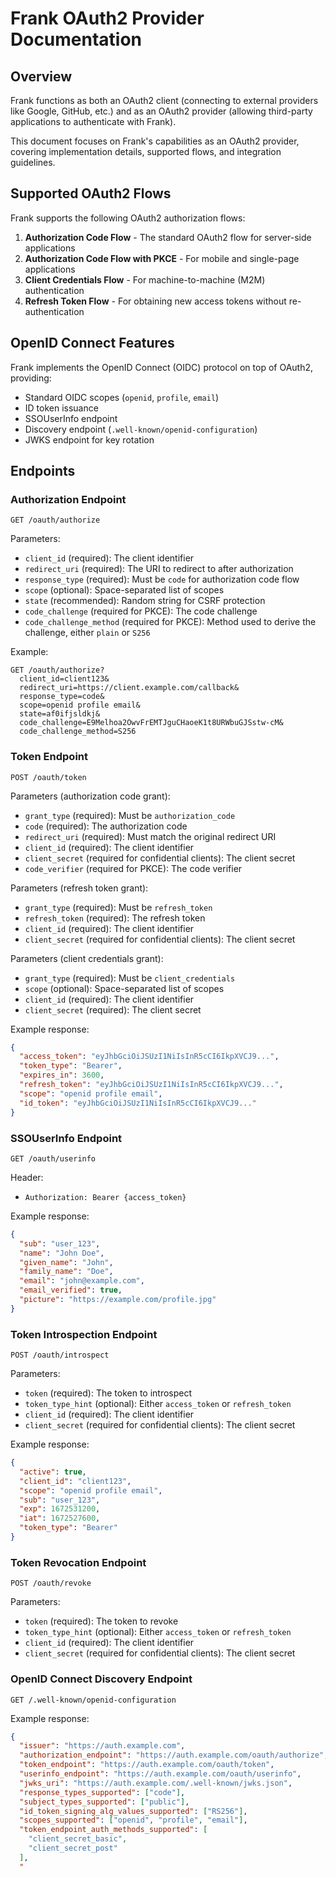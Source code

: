 # Frank OAuth2 Provider Documentation

## Overview

Frank functions as both an OAuth2 client (connecting to external providers like Google, GitHub, etc.) and as an OAuth2 provider (allowing third-party applications to authenticate with Frank).

This document focuses on Frank's capabilities as an OAuth2 provider, covering implementation details, supported flows, and integration guidelines.

## Supported OAuth2 Flows

Frank supports the following OAuth2 authorization flows:

1. **Authorization Code Flow** - The standard OAuth2 flow for server-side applications
2. **Authorization Code Flow with PKCE** - For mobile and single-page applications
3. **Client Credentials Flow** - For machine-to-machine (M2M) authentication
4. **Refresh Token Flow** - For obtaining new access tokens without re-authentication

## OpenID Connect Features

Frank implements the OpenID Connect (OIDC) protocol on top of OAuth2, providing:

- Standard OIDC scopes (`openid`, `profile`, `email`)
- ID token issuance
- SSOUserInfo endpoint
- Discovery endpoint (`.well-known/openid-configuration`)
- JWKS endpoint for key rotation

## Endpoints

### Authorization Endpoint

```
GET /oauth/authorize
```

Parameters:
- `client_id` (required): The client identifier
- `redirect_uri` (required): The URI to redirect to after authorization
- `response_type` (required): Must be `code` for authorization code flow
- `scope` (optional): Space-separated list of scopes
- `state` (recommended): Random string for CSRF protection
- `code_challenge` (required for PKCE): The code challenge
- `code_challenge_method` (required for PKCE): Method used to derive the challenge, either `plain` or `S256`

Example:
```
GET /oauth/authorize?
  client_id=client123&
  redirect_uri=https://client.example.com/callback&
  response_type=code&
  scope=openid profile email&
  state=af0ifjsldkj&
  code_challenge=E9Melhoa2OwvFrEMTJguCHaoeK1t8URWbuGJSstw-cM&
  code_challenge_method=S256
```

### Token Endpoint

```
POST /oauth/token
```

Parameters (authorization code grant):
- `grant_type` (required): Must be `authorization_code`
- `code` (required): The authorization code
- `redirect_uri` (required): Must match the original redirect URI
- `client_id` (required): The client identifier
- `client_secret` (required for confidential clients): The client secret
- `code_verifier` (required for PKCE): The code verifier

Parameters (refresh token grant):
- `grant_type` (required): Must be `refresh_token`
- `refresh_token` (required): The refresh token
- `client_id` (required): The client identifier
- `client_secret` (required for confidential clients): The client secret

Parameters (client credentials grant):
- `grant_type` (required): Must be `client_credentials`
- `scope` (optional): Space-separated list of scopes
- `client_id` (required): The client identifier
- `client_secret` (required): The client secret

Example response:
```json
{
  "access_token": "eyJhbGciOiJSUzI1NiIsInR5cCI6IkpXVCJ9...",
  "token_type": "Bearer",
  "expires_in": 3600,
  "refresh_token": "eyJhbGciOiJSUzI1NiIsInR5cCI6IkpXVCJ9...",
  "scope": "openid profile email",
  "id_token": "eyJhbGciOiJSUzI1NiIsInR5cCI6IkpXVCJ9..."
}
```

### SSOUserInfo Endpoint

```
GET /oauth/userinfo
```

Header:
- `Authorization: Bearer {access_token}`

Example response:
```json
{
  "sub": "user_123",
  "name": "John Doe",
  "given_name": "John",
  "family_name": "Doe",
  "email": "john@example.com",
  "email_verified": true,
  "picture": "https://example.com/profile.jpg"
}
```

### Token Introspection Endpoint

```
POST /oauth/introspect
```

Parameters:
- `token` (required): The token to introspect
- `token_type_hint` (optional): Either `access_token` or `refresh_token`
- `client_id` (required): The client identifier
- `client_secret` (required for confidential clients): The client secret

Example response:
```json
{
  "active": true,
  "client_id": "client123",
  "scope": "openid profile email",
  "sub": "user_123",
  "exp": 1672531200,
  "iat": 1672527600,
  "token_type": "Bearer"
}
```

### Token Revocation Endpoint

```
POST /oauth/revoke
```

Parameters:
- `token` (required): The token to revoke
- `token_type_hint` (optional): Either `access_token` or `refresh_token`
- `client_id` (required): The client identifier
- `client_secret` (required for confidential clients): The client secret

### OpenID Connect Discovery Endpoint

```
GET /.well-known/openid-configuration
```

Example response:
```json
{
  "issuer": "https://auth.example.com",
  "authorization_endpoint": "https://auth.example.com/oauth/authorize",
  "token_endpoint": "https://auth.example.com/oauth/token",
  "userinfo_endpoint": "https://auth.example.com/oauth/userinfo",
  "jwks_uri": "https://auth.example.com/.well-known/jwks.json",
  "response_types_supported": ["code"],
  "subject_types_supported": ["public"],
  "id_token_signing_alg_values_supported": ["RS256"],
  "scopes_supported": ["openid", "profile", "email"],
  "token_endpoint_auth_methods_supported": [
    "client_secret_basic",
    "client_secret_post"
  ],
  "